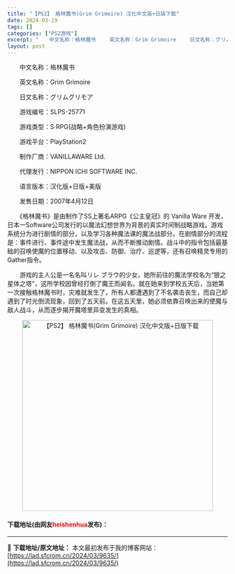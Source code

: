 ```yaml
---
title: "【PS2】 格林魔书(Grim Grimoire) 汉化中文版+日版下载"
date: 2024-03-19
tags: []
categories: ["PS2游戏"]
excerpt: "　　中文名称：格林魔书 　　英文名称：Grim Grimoire 　　日文名称：グリムグリモア 　　游戏编号：SLPS-25771 　　游戏类型：S&middot;RPG(战略+角色扮演游戏) 　　游戏平台：PlayStation2 　　制作厂商：VANILLAWARE Ltd. 　　代理发行：NI&hellip;"
layout: post
---
```


 <p>　　中文名称：格林魔书</p> <p>　　英文名称：Grim Grimoire</p> <p>　　日文名称：グリムグリモア</p> <p>　　游戏编号：SLPS-25771</p> <p>　　游戏类型：S&middot;RPG(战略+角色扮演游戏)</p> <p>　　游戏平台：PlayStation2</p> <p>　　制作厂商：VANILLAWARE Ltd.</p> <p>　　代理发行：NIPPON ICHI SOFTWARE INC.</p> <p>　　语言版本：汉化版+日版+美版</p> <p>　　发售日期：2007年4月12日</p> <p>　　《格林魔书》是由制作了SS上著名ARPG《公主皇冠》的 Vanilla Ware 开发，日本一Software公司发行的以魔法幻想世界为背景的真实时间制战略游戏。游戏系统分为进行剧情的部分，以及学习各种魔法课的魔法战部分。在剧情部分的流程是：事件进行、事件途中发生魔法战，从而不断推动剧情。战斗中的指令包括最基础的召唤使魔的位置移动、以及攻击、防御、治疗、巡逻等，还有召唤精灵专用的Gather指令。</p> <p>　　游戏的主人公是一名名叫リレ ブラウ的少女，她所前往的魔法学校名为&ldquo;银之星体之塔&rdquo;，这所学校因曾经打倒了魔王而闻名。就在她来到学校五天后，当她第一次接触格林魔书时，灾难就发生了，所有人都遭遇到了不名袭击丧生，而自己却遇到了时光倒流现象，回到了五天前。在这五天里，她必须依靠召唤出来的使魔与敌人战斗，从而逐步揭开魔塔里异变发生的真相。</p> <p align="center"><img align="" border="0" src="https://lad.sfcrom.cn/wp-content/uploads/2024/03/20240319_65f997edbb07c.jpg" width="436" alt="【PS2】 格林魔书(Grim Grimoire) 汉化中文版+日版下载" /></p> <p><h4>下载地址(由网友<font color="red">heishenhua</font>发布)：</h4></p> 

---
📖 **下载地址/原文地址：** 本文最初发布于我的博客网站：[https://lad.sfcrom.cn/2024/03/9635/](https://lad.sfcrom.cn/2024/03/9635/)
